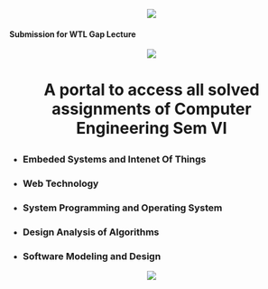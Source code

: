 <p align="center"><a href="https://ges-coengg.org/" target="_blank"><img src="https://ges-coengg.org/wp-content/uploads/2019/05/logo-ges-coengg.org_.png"></a></p>

#### Submission for WTL Gap Lecture

<p align="center"><img src="http://iserotope.com/wp-content/uploads/2014/02/8151789_orig.png"></p>
<h1>
<p align="center">A portal to access all solved assignments of Computer Engineering Sem VI</p>
</h1>

- ### Embeded Systems and Intenet Of Things
- ### Web Technology
- ### System Programming and Operating System
- ### Design Analysis of Algorithms
- ### Software Modeling and Design

<p align="center">
<img src="https://api.visitorbadge.io/api/visitors?path=https%3A%2F%2Fgithub.com%2FDebugAgrawal%2FTE-ASSIGN&label=Gazers&labelColor=%23dce775&countColor=%23000000&style=flat" />
</p>
